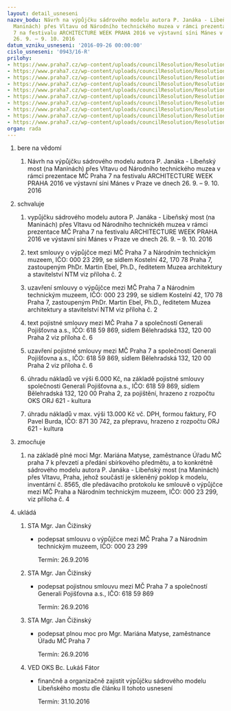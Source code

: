 ```yaml
---
layout: detail_usneseni
nazev_bodu: Návrh na výpůjčku sádrového modelu autora P. Janáka - Libeňský most (na
  Maninách) přes Vltavu od Národního technického muzea v rámci prezentace MČ Praha
  7 na festivalu ARCHITECTURE WEEK PRAHA 2016 ve výstavní síni Mánes v Praze ve dnech
  26. 9. – 9. 10. 2016
datum_vzniku_usneseni: '2016-09-26 00:00:00'
cislo_usneseni: '0943/16-R'
prilohy:
- https://www.praha7.cz/wp-content/uploads/councilResolution/Resolutions/28188/export/Duvodovazprava_most_V~110566.doc
- https://www.praha7.cz/wp-content/uploads/councilResolution/Resolutions/28188/export/praha7_liben_mostvypujcni_smlouva_aktual_V~110565.doc
- https://www.praha7.cz/wp-content/uploads/councilResolution/Resolutions/28188/export/praha7_liben_mostprotokol_aktual_V~110563.doc
- https://www.praha7.cz/wp-content/uploads/councilResolution/Resolutions/28188/export/Plnamoc_Matys_verejna~110561.doc
- https://www.praha7.cz/wp-content/uploads/councilResolution/Resolutions/28188/export/praha7_liben_mostobraz_aktual~110559.doc
- https://www.praha7.cz/wp-content/uploads/councilResolution/Resolutions/28188/export/Pojistnasmlouva_exponatyMCPraha71~110558.pdf
- https://www.praha7.cz/wp-content/uploads/councilResolution/Resolutions/28188/export/VseobecnepojpodminkyPraha7~110557.pdf
- https://www.praha7.cz/wp-content/uploads/councilResolution/Resolutions/28188/export/ZPPEXP~110556.pdf
- https://www.praha7.cz/wp-content/uploads/councilResolution/Resolutions/28188/export/OR_GeneraliPojistovna~110555.pdf
- https://www.praha7.cz/wp-content/uploads/councilResolution/Resolutions/28188/export/export~297779.pdf
organ: rada
---
```

<OL class=urzList_view id=urzList>
<LI class=urzClass1><SPAN name="1">bere na vědomí</SPAN> 
<OL class=urzOlClass>
<LI class=urzClass2 style="TEXT-ALIGN: left"><SPAN>
<P>Návrh na výpůjčku sádrového modelu autora P. Janáka - Libeňský most (na Maninách) přes Vltavu od Národního technického muzea v rámci prezentace MČ Praha 7 na festivalu ARCHITECTURE WEEK PRAHA 2016 ve výstavní síni Mánes v Praze ve dnech 26. 9. – 9. 10. 2016</P></SPAN></LI></OL></LI>
<LI class=urzClass1><SPAN name="24">schvaluje</SPAN> 
<OL class=urzOlClass>
<LI class=urzClass2 style="TEXT-ALIGN: left"><SPAN>
<P>vypůjčku sádrového modelu autora P. Janáka - Libeňský most (na Maninách) přes Vltavu od Národního technickéh muzea&nbsp;v rámci prezentace MČ Praha 7 na festivalu ARCHITECTURE WEEK PRAHA 2016 ve výstavní síni Mánes v Praze ve dnech 26. 9. – 9. 10. 2016</P></SPAN></LI>
<LI class=urzClass2 style="TEXT-ALIGN: left"><SPAN>
<P>text smlouvy o výpůjčce mezi MČ Praha 7 a Národním technickým muzeem, IČO: 000 23 299, se sídlem Kostelní 42, 170 78 Praha 7, zastoupeným PhDr. Martin Ebel, Ph.D., ředitetem Muzea architektury a stavitelství NTM viz příloha č. 2</P></SPAN></LI>
<LI class=urzClass2 style="TEXT-ALIGN: left"><SPAN>
<P>uzavření smlouvy o výpůjčce mezi MČ Praha 7 a Národním technickým muzeem, IČO: 000 23 299, se sídlem Kostelní 42, 170 78 Praha 7, zastoupeným PhDr. Martin Ebel, Ph.D., ředitetem Muzea architektury a stavitelství NTM viz příloha č. 2</P></SPAN></LI>
<LI class=urzClass2 style="TEXT-ALIGN: left"><SPAN>
<P>text pojistné smlouvy mezi&nbsp;MČ Praha 7 a společností Generali Pojišťovna a.s., IČO: 618 59 869, sídlem Bělehradská 132, 120 00 Praha 2 viz příloha č. 6</P></SPAN></LI>
<LI class=urzClass2 style="TEXT-ALIGN: left"><SPAN>
<P>uzavření pojistné smlouvy mezi&nbsp;MČ Praha 7 a společností Generali Pojišťovna a.s., IČO: 618 59 869, sídlem Bělehradská 132, 120 00 Praha 2 viz příloha č. 6</P></SPAN></LI>
<LI class=urzClass2 style="TEXT-ALIGN: left"><SPAN>
<P>úhradu nákladů ve výši 6.000&nbsp;Kč, na základě pojistné smlouvy společnosti Generali Pojišťovna a.s., IČO: 618 59 869, sídlem Bělehradská 132, 120 00 Praha 2, za pojištění, hrazeno z rozpočtu OKS ORJ 621 - kultura</P></SPAN></LI>
<LI class=urzClass2 style="TEXT-ALIGN: left"><SPAN>
<P>úhradu nákladů v max. výši 13.000 Kč vč. DPH, formou faktury, FO Pavel Burda, IČO: 871 30 742, za přepravu, hrazeno z rozpočtu ORJ 621 - kultura</P></SPAN></LI></OL></LI>
<LI class=urzClass1><SPAN name="41">zmocňuje</SPAN> 
<OL class=urzOlClass>
<LI class=urzClass2 style="TEXT-ALIGN: left"><SPAN>
<P>na základě plné moci Mgr. Mariána Matyse, zaměstnance Úřadu MČ praha 7 k převzetí a předání sbírkového předmětu, a to konkrétně sádrového modelu autora P. Janáka - Libeňský most (na Maninách) přes Vltavu, Praha, jehož součástí je skleněný poklop k modelu, inventární č. 8565, dle&nbsp;předávacího protokolu ke smlouvě o výpůjčce mezi MČ Praha a Národním technickým muzeem, IČO: 000 23 299, viz&nbsp;příloha č. 4</P></SPAN></LI></OL></LI>
<LI class=urzClass1 id=urzUkoly><SPAN name="1">ukládá</SPAN>
<OL class=urzOlClass>
<LI class=urzClass2><SPAN>
<P>STA Mgr. Jan Čižinský</P></SPAN>
<UL class=urzUlClass>
<LI class=urzClass3><SPAN>
<P>podepsat smlouvu o výpůjčce mezi MČ Praha 7 a Národním technickým muzeem, IČO: 000 23 299</P></SPAN><SPAN class=urzUkolTermin>Termín:&nbsp;26.9.2016</SPAN></LI></UL></LI>
<LI class=urzClass2><SPAN>
<P>STA Mgr. Jan Čižinský</P></SPAN>
<UL class=urzUlClass>
<LI class=urzClass3><SPAN>
<P>podepsat pojistnou smlouvu mezi MČ Praha 7 a společností Generali Pojišťovna a.s., IČO: 618 59 869</P></SPAN><SPAN class=urzUkolTermin>Termín:&nbsp;26.9.2016</SPAN></LI></UL></LI>
<LI class=urzClass2><SPAN>
<P>STA Mgr. Jan Čižinský</P></SPAN>
<UL class=urzUlClass>
<LI class=urzClass3><SPAN>
<P>podepsat plnou moc pro Mgr. Mariána Matyse, zaměstnance Úřadu MČ Praha 7</P></SPAN><SPAN class=urzUkolTermin>Termín:&nbsp;26.9.2016</SPAN></LI></UL></LI>
<LI class=urzClass2><SPAN>
<P>VED OKS Bc. Lukáš Fátor</P></SPAN>
<UL class=urzUlClass>
<LI class=urzClass3><SPAN>
<P>finančně a organizačně zajistit výpůjčku sádrového modelu Libeňského mostu dle článku II tohoto usnesení</P></SPAN><SPAN class=urzUkolTermin>Termín:&nbsp;31.10.2016</SPAN></LI></UL></LI></OL></LI></OL>